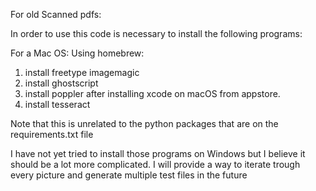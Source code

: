 For old Scanned pdfs:

In order to use this code is necessary to install the following programs:

For a Mac OS:
Using homebrew:

1. install freetype imagemagic 
2. install ghostscript
3. install poppler after installing xcode on macOS from appstore.
4. install tesseract 

Note that this is unrelated to the python packages that are on the requirements.txt file

I have not yet tried to install those programs on Windows but I believe it should be a lot more complicated.
I will provide a way to iterate trough every picture and generate multiple test files in the future

